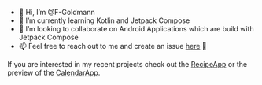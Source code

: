 - 👋 Hi, I’m @F-Goldmann
- 🌱 I’m currently learning Kotlin and Jetpack Compose
- 💞️ I’m looking to collaborate on Android Applications which are build with Jetpack Compose
- 📫 Feel free to reach out to me and create an issue [here](https://github.com/F-Goldmann/F-Goldmann/issues) 🥳

If you are interested in my recent projects check out the [RecipeApp](https://github.com/F-Goldmann/RecipeApp-Summary) or the preview of the [CalendarApp](https://github.com/F-Goldmann/CalendarApp-Preview).

<!---
F-Goldmann/F-Goldmann is a ✨ special ✨ repository because its `README.md` (this file) appears on your GitHub profile.
You can click the Preview link to take a look at your changes.
--->
